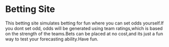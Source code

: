 # Betting Site 
This betting site simulates betting for fun where you can set odds yourself.If you dont set odd, odds will be generated using team ratings,which is based on the strength of the 
teams.Bets can be placed at no cost,and its just a fun way to test your forecasting ability.Have fun.
